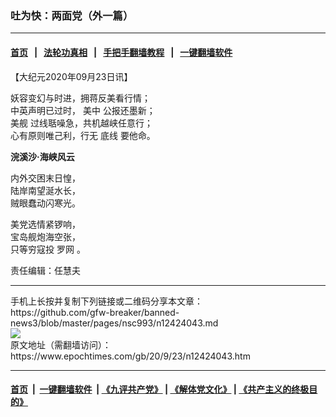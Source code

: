 ### 吐为快：两面党（外一篇）
------------------------

#### [首页](https://github.com/gfw-breaker/banned-news3/blob/master/README.md) &nbsp;&nbsp;|&nbsp;&nbsp; [法轮功真相](https://github.com/begood0513/basic/blob/master/README.md)  &nbsp;&nbsp;|&nbsp;&nbsp; [手把手翻墙教程](https://github.com/gfw-breaker/guides/wiki)  &nbsp;&nbsp;|&nbsp;&nbsp; [一键翻墙软件](https://github.com/gfw-breaker/nogfw/blob/master/README.md)  



<div><p>
 【大纪元2020年09月23日讯】
</p>
<p>
 妖容变幻与时进，拥蒋反美看行情；
 <br/>
 中英声明已过时，
 <ok href="https://www.epochtimes.com/gb/tag/%E7%BE%8E%E4%B8%AD.html">
  美中
 </ok>
 公报还墨新；
 <br/>
 <ok href="https://www.epochtimes.com/gb/tag/%E7%BE%8E%E8%88%B0.html">
  美舰
 </ok>
 过线聒噪急，共机越峡任意行；
 <br/>
 心有原则唯己利，行无
 <ok href="https://www.epochtimes.com/gb/tag/%E5%BA%95%E7%BA%BF.html">
  底线
 </ok>
 要他命。
</p>
<p>
 <strong>
  浣溪沙‧海峡风云
 </strong>
</p>
<p>
 内外交困末日惶，
 <br/>
 陆岸南望涎水长，
 <br/>
 贼眼蠢动闪寒光。
</p>
<p>
 美党选情紧锣响，
 <br/>
 宝岛舰炮海空张，
 <br/>
 只等穷寇投
 <ok href="https://www.epochtimes.com/gb/tag/%E7%BD%97%E7%BD%91.html">
  罗网
 </ok>
 。
</p>
<p>
 责任编辑：任慧夫
</p>
</div>
<hr/>
手机上长按并复制下列链接或二维码分享本文章：<br/>
https://github.com/gfw-breaker/banned-news3/blob/master/pages/nsc993/n12424043.md <br/>
<a href='https://github.com/gfw-breaker/banned-news3/blob/master/pages/nsc993/n12424043.md'><img src='https://github.com/gfw-breaker/banned-news3/blob/master/pages/nsc993/n12424043.md.png'/></a> <br/>
原文地址（需翻墙访问）：https://www.epochtimes.com/gb/20/9/23/n12424043.htm


------------------------
#### [首页](https://github.com/gfw-breaker/banned-news3/blob/master/README.md) &nbsp;|&nbsp; [一键翻墙软件](https://github.com/gfw-breaker/nogfw/blob/master/README.md) &nbsp;| [《九评共产党》](https://github.com/gfw-breaker/9ping.md/blob/master/README.md#九评之一评共产党是什么) | [《解体党文化》](https://github.com/gfw-breaker/jtdwh.md/blob/master/README.md) | [《共产主义的终极目的》](https://github.com/gfw-breaker/gczydzjmd.md/blob/master/README.md)


<img src='http://gfw-breaker.win/banned-news3/pages/nsc993/n12424043.md' width='0px' height='0px'/>